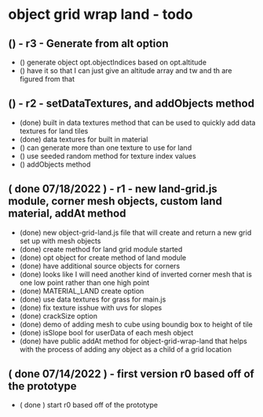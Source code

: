 # object grid wrap land - todo

## () - r3 - Generate from alt option
* () generate object opt.objectIndices based on opt.altitude
* () have it so that I can just give an altitude array and tw and th are figured from that

## () - r2 - setDataTextures, and addObjects method
* (done) built in data textures method that can be used to quickly add data textures for land tiles
* (done) data textures for built in material
* () can generate more than one texture to use for land
* () use seeded random method for texture index values
* () addObjects method

## ( done 07/18/2022 ) - r1 - new land-grid.js module, corner mesh objects, custom land material, addAt method
* (done) new object-grid-land.js file that will create and return a new grid set up with mesh objects
* (done) create method for land grid module started
* (done) opt object for create method of land module
* (done) have additional source objects for corners
* (done) looks like I will need another kind of inverted corner mesh that is one low point rather than one high point
* (done) MATERIAL_LAND create option
* (done) use data textures for grass for main.js
* (done) fix texture isshue with uvs for slopes
* (done) crackSize option
* (done) demo of adding mesh to cube using boundig box to height of tile
* (done) isSlope bool for userData of each mesh object
* (done) have public addAt method for object-grid-wrap-land that helps with the process of adding any object as a child of a grid location

## ( done 07/14/2022 ) - first version r0 based off of the prototype
* ( done ) start r0 based off of the prototype
